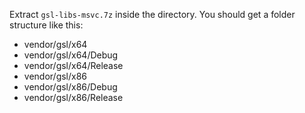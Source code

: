 Extract `gsl-libs-msvc.7z` inside the directory.
You should get a folder structure like this:

- vendor/gsl/x64
- vendor/gsl/x64/Debug
- vendor/gsl/x64/Release
- vendor/gsl/x86
- vendor/gsl/x86/Debug
- vendor/gsl/x86/Release
